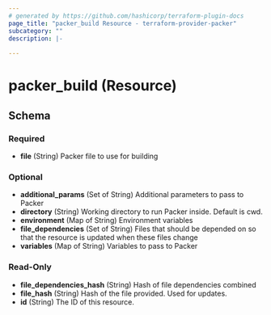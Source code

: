 ```yaml
---
# generated by https://github.com/hashicorp/terraform-plugin-docs
page_title: "packer_build Resource - terraform-provider-packer"
subcategory: ""
description: |-
  
---
```


# packer_build (Resource)





<!-- schema generated by tfplugindocs -->
## Schema

### Required

- **file** (String) Packer file to use for building

### Optional

- **additional_params** (Set of String) Additional parameters to pass to Packer
- **directory** (String) Working directory to run Packer inside. Default is cwd.
- **environment** (Map of String) Environment variables
- **file_dependencies** (Set of String) Files that should be depended on so that the resource is updated when these files change
- **variables** (Map of String) Variables to pass to Packer

### Read-Only

- **file_dependencies_hash** (String) Hash of file dependencies combined
- **file_hash** (String) Hash of the file provided. Used for updates.
- **id** (String) The ID of this resource.


